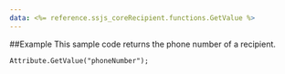 ```yaml
---
data: <%= reference.ssjs_coreRecipient.functions.GetValue %>
---
```


##Example
This sample code returns the phone number of a recipient.
```
Attribute.GetValue("phoneNumber");
```
